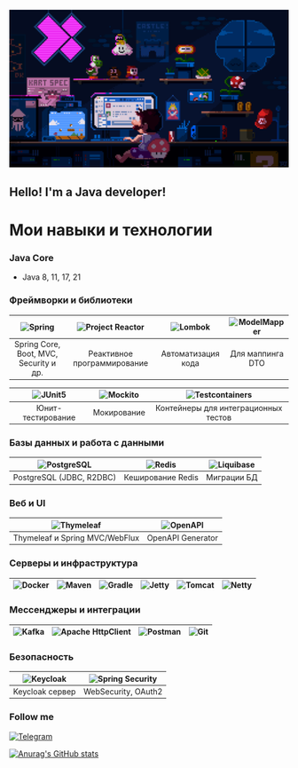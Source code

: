 ![Header](https://github.com/mynameisSergey/mynameisSergey/blob/main/assets/%D0%9C%D0%B0%D1%80%D0%B8%D0%BE.gif) 

## Hello! I'm a Java developer!
# Мои навыки и технологии

### Java Core  
- Java 8, 11, 17, 21

### Фреймворки и библиотеки  
|![Spring](https://img.shields.io/badge/Spring-6DB33F?style=for-the-badge&logo=spring&logoColor=white) |![Project Reactor](https://img.shields.io/badge/Reactor-6666FF?style=for-the-badge&logo=projectreactor&logoColor=white) |![Lombok](https://img.shields.io/badge/Lombok-D39900?style=for-the-badge&logo=lombok&logoColor=white) |![ModelMapper](https://img.shields.io/badge/ModelMapper-000000?style=for-the-badge) |
|:---: |:---: |:---: |:---: |
| Spring Core, Boot, MVC, Security и др. | Реактивное программирование | Автоматизация кода | Для маппинга DTO |

|![JUnit5](https://img.shields.io/badge/JUnit5-25A162?style=for-the-badge&logo=junit5&logoColor=white) |![Mockito](https://img.shields.io/badge/Mockito-000000?style=for-the-badge&logo=mockito) |![Testcontainers](https://img.shields.io/badge/Testcontainers-363636?style=for-the-badge) |
|:---: |:---: |:---: |
| Юнит-тестирование | Мокирование | Контейнеры для интеграционных тестов |

### Базы данных и работа с данными  
|![PostgreSQL](https://img.shields.io/badge/PostgreSQL-316192?style=for-the-badge&logo=postgresql&logoColor=white) |![Redis](https://img.shields.io/badge/Redis-DC382D?style=for-the-badge&logo=redis&logoColor=white) |![Liquibase](https://img.shields.io/badge/Liquibase-9F9F9F?style=for-the-badge) |
|:---: |:---: |:---: |
| PostgreSQL (JDBC, R2DBC) | Кеширование Redis | Миграции БД |

### Веб и UI  
|![Thymeleaf](https://img.shields.io/badge/Thymeleaf-005F0F?style=for-the-badge&logo=thymeleaf&logoColor=white) |![OpenAPI](https://img.shields.io/badge/OpenAPI-6E6E6E?style=for-the-badge&logo=openapiinitiative) |
|:---: |:---: |
| Thymeleaf и Spring MVC/WebFlux | OpenAPI Generator |

### Серверы и инфраструктура  
|![Docker](https://img.shields.io/badge/Docker-2496ED?style=for-the-badge&logo=docker&logoColor=white) |![Maven](https://img.shields.io/badge/Maven-C71A36?style=for-the-badge&logo=apachemaven&logoColor=white) |![Gradle](https://img.shields.io/badge/Gradle-02303A?style=for-the-badge&logo=gradle&logoColor=white) |![Jetty](https://img.shields.io/badge/Jetty-000000?style=for-the-badge) |![Tomcat](https://img.shields.io/badge/Tomcat-F8DC75?style=for-the-badge&logo=apachetomcat) |![Netty](https://img.shields.io/badge/Netty-000000?style=for-the-badge) |
|:---: |:---: |:---: |:---: |:---: |:---: |

### Мессенджеры и интеграции  
|![Kafka](https://img.shields.io/badge/Apache_Kafka-231F20?style=for-the-badge&logo=apachekafka&logoColor=white) |![Apache HttpClient](https://img.shields.io/badge/Apache_HttpClient-000000?style=for-the-badge) |![Postman](https://img.shields.io/badge/Postman-FF6C37?style=for-the-badge&logo=postman&logoColor=white) |![Git](https://img.shields.io/badge/Git-F05032?style=for-the-badge&logo=git&logoColor=white) |
|:---: |:---: |:---: |:---: |

### Безопасность  
|![Keycloak](https://img.shields.io/badge/Keycloak-953235?style=for-the-badge&logo=keycloak&logoColor=white) |![Spring Security](https://img.shields.io/badge/Spring_Security-6DB33F?style=for-the-badge&logo=springsecurity&logoColor=white) |
|:---: |:---: |
| Keycloak сервер | WebSecurity, OAuth2 |

### Follow me
[![Telegram](https://img.shields.io/badge/-Telegram-blue?style=for-the-badge&logo=Telegram)](https://t.me/YAKSS9)  



[![Anurag's GitHub stats](https://github-readme-stats.vercel.app/api?username=mynameisSergey&hide=stars,contribs&show_icons=true&theme=radical)](https://github.com/anuraghazra/github-readme-stats)  


